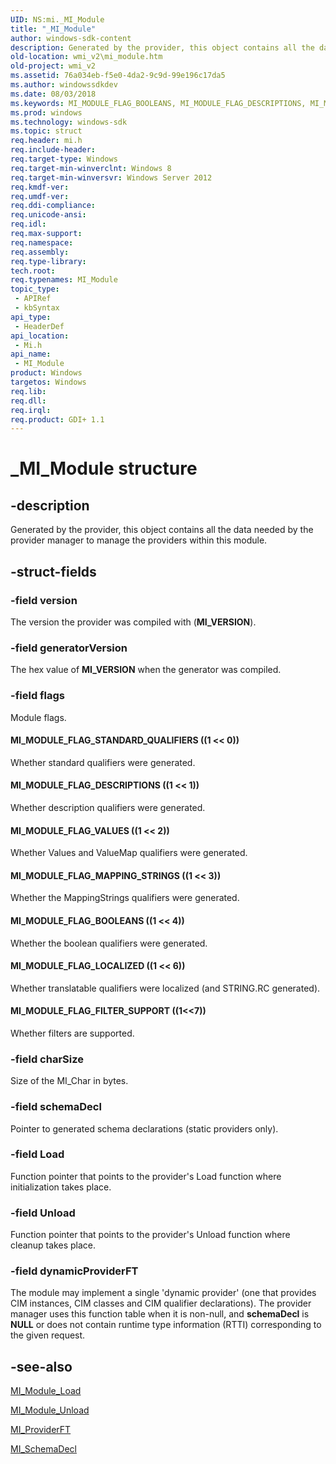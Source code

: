 ```yaml
---
UID: NS:mi._MI_Module
title: "_MI_Module"
author: windows-sdk-content
description: Generated by the provider, this object contains all the data needed by the provider manager to manage the providers within this module.
old-location: wmi_v2\mi_module.htm
old-project: wmi_v2
ms.assetid: 76a034eb-f5e0-4da2-9c9d-99e196c17da5
ms.author: windowssdkdev
ms.date: 08/03/2018
ms.keywords: MI_MODULE_FLAG_BOOLEANS, MI_MODULE_FLAG_DESCRIPTIONS, MI_MODULE_FLAG_FILTER_SUPPORT, MI_MODULE_FLAG_LOCALIZED, MI_MODULE_FLAG_MAPPING_STRINGS, MI_MODULE_FLAG_STANDARD_QUALIFIERS, MI_MODULE_FLAG_VALUES, MI_Module, MI_Module structure [Windows Management Infrastructure (MI)], _MI_Module, mi/MI_Module, wmi._mi_module, wmi_v2.mi_module
ms.prod: windows
ms.technology: windows-sdk
ms.topic: struct
req.header: mi.h
req.include-header: 
req.target-type: Windows
req.target-min-winverclnt: Windows 8
req.target-min-winversvr: Windows Server 2012
req.kmdf-ver: 
req.umdf-ver: 
req.ddi-compliance: 
req.unicode-ansi: 
req.idl: 
req.max-support: 
req.namespace: 
req.assembly: 
req.type-library: 
tech.root: 
req.typenames: MI_Module
topic_type:
 - APIRef
 - kbSyntax
api_type:
 - HeaderDef
api_location:
 - Mi.h
api_name:
 - MI_Module
product: Windows
targetos: Windows
req.lib: 
req.dll: 
req.irql: 
req.product: GDI+ 1.1
---
```


# _MI_Module structure


## -description


Generated by the provider, this object contains
   all the data needed by the provider manager to manage the providers within this
   module.


## -struct-fields




### -field version

The version the provider was compiled with (<b>MI_VERSION</b>).


### -field generatorVersion

The hex value of <b>MI_VERSION</b> when the generator was compiled.


### -field flags

Module flags.



#### MI_MODULE_FLAG_STANDARD_QUALIFIERS ((1 << 0))

Whether standard qualifiers were generated.



#### MI_MODULE_FLAG_DESCRIPTIONS ((1 << 1))

Whether description qualifiers were generated.



#### MI_MODULE_FLAG_VALUES ((1 << 2))

Whether Values and ValueMap qualifiers were generated.



#### MI_MODULE_FLAG_MAPPING_STRINGS ((1 << 3))

Whether the MappingStrings qualifiers were generated.



#### MI_MODULE_FLAG_BOOLEANS ((1 << 4))

Whether the boolean qualifiers were generated.



#### MI_MODULE_FLAG_LOCALIZED ((1 << 6))

Whether translatable qualifiers were localized (and STRING.RC generated).



#### MI_MODULE_FLAG_FILTER_SUPPORT ((1<<7))

Whether filters are supported.


### -field charSize

Size of the MI_Char in bytes.


### -field schemaDecl

Pointer to generated schema declarations (static providers only).


### -field Load

Function pointer that points to the provider's Load function where initialization takes place.


### -field Unload

Function pointer that points to the provider's Unload function where cleanup takes place.


### -field dynamicProviderFT

The module may implement a single 'dynamic provider' (one that provides CIM instances, CIM classes and CIM 
      qualifier declarations). The provider manager uses this function table when it is non-null, and 
      <b>schemaDecl</b> is <b>NULL</b> or does not contain runtime type 
      information (RTTI)  corresponding to the given request.


## -see-also




<a href="https://msdn.microsoft.com/6503B392-8670-4EED-8375-5A5518A6FD08">MI_Module_Load</a>



<a href="https://msdn.microsoft.com/6A1F07B4-7ED2-4716-8B76-2798108CD6F7">MI_Module_Unload</a>



<a href="https://msdn.microsoft.com/494eb3cb-6476-4fe3-8da4-dc7112c6f62f">MI_ProviderFT</a>



<a href="https://msdn.microsoft.com/70f1a14e-abd4-43e9-a7b4-fa00e07a125c">MI_SchemaDecl</a>
 

 

